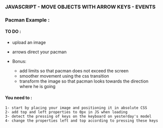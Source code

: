 ###  JAVASCRIPT - MOVE OBJECTS WITH ARROW KEYS - EVENTS
###  Pacman Example : 

#### TO DO :

 - upload an image
 - arrows direct your pacman

 - Bonus:
    - add limits so that pacman does not exceed the screen
    - smoother movement using the css transition
    - transform the image so that pacman looks towards the direction where he is going

#### You need to : 

    1- start by placing your image and positioning it in absolute CSS
    2- add top and left properties to 0px in JS when loading
    3- detect the pressing of keys on the keyboard on yesterday's model
    4- change the properties left and top according to pressing these keys
